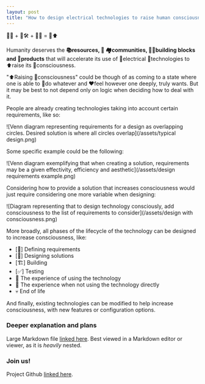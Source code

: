 ```yaml
---
layout: post
title: "How to design electrical technologies to raise human consciousness.\nOr 🤔 + 🛠️🔌 = 🧘⬆️"
---
```


🤔💡 + 🤔🛠️ + 🤔📱 = 🧘⬆️

Humanity deserves the **📚resources, 🤝 🏘️communities, 🧩🧱building blocks and 🛒products** that will accelerate its use of 🔌electrical 📱technologies to ⬆️raise its 🧘consciousness.

"⬆️Raising 🧘consciousness" could be though of as coming to a state where one is able to 🔨do whatever and ❤️feel however one deeply, truly wants. But it may be best to not depend only on logic when deciding how to deal with it.

People are already creating technologies taking into account certain requirements, like so:

![Venn diagram representing requirements for a design as overlapping circles. Desired solution is where all circles overlap](/assets/typical design.png)

Some specific example could be the following:

![Venn diagram exemplifying that when creating a solution, requirements may be a given effectivity, efficiency and aesthetic](/assets/design requirements example.png)

Considering how to provide a solution that increases consciousness would just require considering one more variable when designing:

![Diagram representing that to design technology consciously, add consciousness to the list of requirements to consider](/assets/design with consciousness.png)

More broadly, all phases of the lifecycle of the technology can be designed to increase consciousness, like:

- [📔] Defining requirements
- [📐] Designing solutions
- [🏗️] Building
- [✅] Testing
- 🧠 The experience of using the technology
- 🚶 The experience when not using the technology directly
- 💀 End of life

And finally, existing technologies can be modified to help increase consciousness, with new features or configuration options.

### Deeper explanation and plans

Large Markdown file [linked here](https://www.icloud.com/iclouddrive/0ebC_HBpcBhfMsapJQr1Fo3gA#use_electrical_technologies_to_expand_consciousness). Best viewed in a Markdown editor or viewer, as it is _heavily_ nested.

### Join us!

Project Github [linked here](https://github.com/fernandoaestrella/raise-consciousnes-with-technology).
